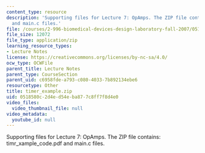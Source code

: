 ```yaml
---
content_type: resource
description: 'Supporting files for Lecture 7: OpAmps. The ZIP file contains: timr_xample_code.pdf
  and main.c files.'
file: /courses/2-996-biomedical-devices-design-laboratory-fall-2007/0518580c2d4ed54eba877c8ff7f8d4e0_timer_example.zip
file_size: 12072
file_type: application/zip
learning_resource_types:
- Lecture Notes
license: https://creativecommons.org/licenses/by-nc-sa/4.0/
ocw_type: OCWFile
parent_title: Lecture Notes
parent_type: CourseSection
parent_uid: c6958fde-a793-c080-4033-7b892134ebe6
resourcetype: Other
title: timer_example.zip
uid: 0518580c-2d4e-d54e-ba87-7c8ff7f8d4e0
video_files:
  video_thumbnail_file: null
video_metadata:
  youtube_id: null
---
```

Supporting files for Lecture 7: OpAmps. The ZIP file contains: timr_xample_code.pdf and main.c files.